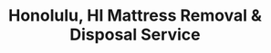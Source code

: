 ---
layout: location.njk
title: Honolulu, HI Mattress Removal & Disposal Service
description: Professional mattress removal in Honolulu, Hawaii. Next-day pickup  Licensed, insured, and eco-friendly disposal. Serving all Oahu neighborhoods and surrounding areas.
permalink: /mattress-removal/hawaii/honolulu/
city: Honolulu
state: Hawaii
stateSlug: hawaii
tier: 1
coordinates:
  lat: 21.3099
  lng: -157.8581
pricing:
  startingPrice: 125
  single: 125
  queen: 155
  king: 180
  boxSpring: 30
neighborhoods:
  - name: Waikiki
    zipCodes: ["96815"]
  - name: Downtown Honolulu
    zipCodes: ["96813", "96817"]
  - name: Chinatown
    zipCodes: ["96817"]
  - name: Kalihi
    zipCodes: ["96819"]
  - name: Kaimuki
    zipCodes: ["96816"]
  - name: Kapahulu
    zipCodes: ["96815"]
  - name: Moiliili
    zipCodes: ["96822"]
  - name: Manoa
    zipCodes: ["96822"]
  - name: Palolo
    zipCodes: ["96816"]
  - name: Diamond Head
    zipCodes: ["96815", "96816"]
  - name: Kahala
    zipCodes: ["96816"]
  - name: Hawaii Kai
    zipCodes: ["96825"]
  - name: Ala Moana
    zipCodes: ["96814"]
  - name: Kakaako
    zipCodes: ["96814"]
  - name: McCully
    zipCodes: ["96826"]
  - name: Nuuanu
    zipCodes: ["96817"]
  - name: Makiki
    zipCodes: ["96822"]
  - name: Punchbowl
    zipCodes: ["96813"]
zipCodes:
  - "96813"
  - "96814"
  - "96815"
  - "96816"
  - "96817"
  - "96819"
  - "96822"
  - "96825"
  - "96826"
recyclingPartners:
  - "City & County of Honolulu Waste Management"
  - "Hawaiian Island Recycling"
  - "Pacific Waste Solutions"
localRegulations: "We coordinate with the City & County of Honolulu Department of Environmental Services for all mattress disposal requirements. Our licensed service handles proper collection, transport, and delivery to approved island facilities. Honolulu requires licensed haulers for bulk items, and we maintain full compliance with Hawaii Department of Health regulations while working within island waste management protocols and environmental protection requirements."
nearbyCities:
  - name: East Honolulu
    distance: "8 miles"
    slug: "east-honolulu"
    isSuburb: true
  - name: Kaneohe
    distance: "12 miles"
    slug: "kaneohe"
    isSuburb: true
  - name: Pearl City
    distance: "15 miles"
    slug: "pearl-city"
    isSuburb: true
  - name: Waipahu
    distance: "18 miles"
    slug: "waipahu"
    isSuburb: true
  - name: Hilo
    distance: "215 miles"
    slug: "hilo"
    isSuburb: false
reviews:
  count: 89
  featured:
    - author: "David K."
      neighborhood: "Waikiki"
      rating: 5
      text: "Needed mattress removal from our hotel property between renovations. Team coordinated perfectly with Waikiki traffic patterns, arrived during off-peak hours, and removed twelve queen mattresses efficiently. Perfect logistics planning for busy tourist areas."
    - author: "Lisa M."
      neighborhood: "Hawaii Kai"
      rating: 5
      text: "Living in a hillside home with narrow access roads, I wasn't sure pickup was possible. Crew assessed the route carefully, used a smaller vehicle for the steep driveway, and safely removed king mattress without any issues. Great problem-solving for challenging locations."
    - author: "Robert T."
      neighborhood: "Manoa"
      rating: 5
      text: "Scheduled pickup during monsoon season when weather can change quickly. They monitored conditions, adjusted timing to avoid heavy rain, and completed mattress removal from our valley home efficiently. Smart scheduling for Hawaiian weather patterns."
faqs:
  - question: "How quickly can you schedule mattress pickup in Honolulu?"
    answer: "We provide next-day service throughout Honolulu and Oahu including Waikiki, Downtown, Hawaii Kai, and surrounding neighborhoods. Book online or call (720) 263-6094 before 2 PM for next business day pickup. Island logistics may require additional coordination for remote areas."
  - question: "What's included in your Honolulu mattress removal price?"
    answer: "Our $125 starting price covers one mattress pickup, loading, transport, and eco-friendly disposal. Box springs add $30 each. We handle City & County of Honolulu disposal requirements and coordinate with hotel properties or residential complexes as needed. Payment due at service completion."
  - question: "Do you service all areas of Oahu from Honolulu?"
    answer: "Yes, we provide mattress removal throughout Oahu including urban Honolulu, residential neighborhoods like Manoa and Kaimuki, tourist areas like Waikiki, and suburban communities. We understand island geography and coordinate timing for efficient service across the island."
  - question: "Can you navigate Honolulu's traffic and tourism patterns?"
    answer: "Absolutely. We schedule around Waikiki tourist traffic, coordinate with hotel and resort maintenance windows, plan routes to avoid rush hour congestion, and understand seasonal tourism patterns. Our team knows optimal timing for different areas of the island."
  - question: "Do you adapt to Hawaiian weather conditions?"
    answer: "Yes, we monitor trade wind patterns, schedule around potential rain showers, and coordinate timing during monsoon season. Our team understands tropical weather patterns and adjusts service timing for safety and efficiency in Hawaiian climate conditions."
  - question: "What payment methods do you accept in Honolulu?"
    answer: "We accept cash, all major credit cards, Venmo, and Zelle. Payment collected at completion of service. We can coordinate with hotel management, vacation rental companies, or condominium associations for billing arrangements."
  - question: "Are you licensed for waste removal in Hawaii?"
    answer: "Yes, we maintain full licensing for waste removal in Hawaii and comply with all City & County of Honolulu and Hawaii Department of Health regulations. We work with approved island disposal facilities and follow strict environmental protection protocols."
  - question: "What happens to mattresses after pickup in Honolulu?"
    answer: "Your mattress goes to certified recycling facilities where it gets completely dismantled. Metal springs become new steel products, foam gets reprocessed into carpet padding, and fabric becomes insulation materials. We follow Hawaii's strict environmental disposal guidelines and island sustainability requirements."
schema:
  "@type": "LocalBusiness"
  name: "A Bedder World Honolulu"
  address:
    streetAddress: "Honolulu, HI"
    addressLocality: "Honolulu"
    addressRegion: "HI"
    postalCode: "96822"
    addressCountry: "US"
  geo:
    latitude: 21.3099
    longitude: -157.8581
  telephone: "720-263-6094"
  priceRange: "$125-$240"
  serviceArea: "Honolulu, Hawaii"
  aggregateRating:
    ratingValue: "4.9"
    reviewCount: 89
pageContent:
  heroDescription: "A Bedder World provides professional mattress removal throughout Honolulu and Oahu with specialized island logistics for tourism industry properties, residential neighborhoods, and challenging terrain. From Waikiki hotels to Manoa valley homes and Hawaii Kai hillside residences, we offer next-day pickup with transparent pricing and environmentally responsible disposal that meets Hawaii's strict sustainability standards."
  
  aboutService: "Our Honolulu mattress removal service is uniquely designed for island living and Hawaii's tourism-driven economy. We coordinate with hotel and resort maintenance schedules in Waikiki, navigate Honolulu's urban traffic patterns during peak tourist seasons, and adapt to Hawaii's tropical weather conditions including trade wind patterns and monsoon seasons. Whether you're managing a Waikiki hotel property, Manoa valley residence, or Hawaii Kai hillside home, our experienced team understands Oahu's geography and logistics while ensuring every mattress reaches certified recycling facilities through proper island disposal protocols."
  
  serviceAreasIntro: "Professional mattress pickup throughout Honolulu's diverse communities, from Waikiki's bustling hotel district and downtown business areas to residential neighborhoods like Manoa, Kaimuki, and Hawaii Kai. We understand island logistics, tourism industry needs, and local traffic patterns."
  
  environmentalImpact: "We transport all Honolulu mattresses to certified Hawaii recycling facilities where complete material recovery takes place. Every collected mattress gets fully dismantled - metal springs become new steel products, foam transforms into carpet padding, and fabric gets processed into insulation materials. Our responsible disposal process eliminates landfill waste while maintaining compliance with Hawaii Department of Health environmental regulations and supporting the islands' sustainability initiatives."
  
  howItWorksScheduling: "Next-day pickup available throughout Honolulu with smart scheduling that considers tourism traffic patterns, weather conditions, and island logistics. We coordinate efficiently around hotel schedules, residential access requirements, and tropical weather patterns to ensure reliable service."
  
  howItWorksService: "Our professional team understands Honolulu's unique mix of high-rise hotels, residential condominiums, single-family homes in valley locations, and challenging hillside properties, adapting our approach accordingly while maintaining professional standards and protecting all property types throughout the pickup process."
  
  howItWorksDisposal: "We transport all Honolulu mattresses to our certified Hawaii recycling partners for complete material recovery. Our responsible disposal process supports local environmental goals while ensuring full compliance with Hawaii regulations through our network of approved island facilities."
  
  sidebarStats:
    mattressesRemoved: "892"
---